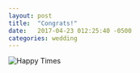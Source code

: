 ```yaml
---
layout: post
title:  "Congrats!"
date:   2017-04-23 012:25:40 -0500
categories: wedding 
---
```


![Happy Times](https://c1.staticflickr.com/3/2837/33843113980_4df6efb86b_b.jpg)
